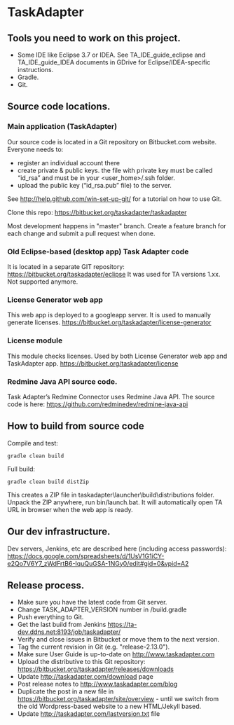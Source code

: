 # TaskAdapter


## Tools you need to work on this project.
* Some IDE like Eclipse 3.7 or IDEA. See TA_IDE_guide_eclipse and TA_IDE_guide_IDEA documents in GDrive for Eclipse/IDEA-specific instructions.
* Gradle.
* Git.

## Source code locations.

### Main application (TaskAdapter)
Our source code is located in a Git repository on Bitbucket.com website. Everyone needs to:
* register an individual account there
* create private & public keys. the file with private key must be called “id_rsa” and must be in your <user_home>/.ssh folder.
* upload the public key (“id_rsa.pub” file) to the server.

See http://help.github.com/win-set-up-git/ for a tutorial on how to use Git.

Clone this repo: https://bitbucket.org/taskadapter/taskadapter

Most development happens in "master" branch. Create a feature branch for each change and submit a pull request when done.

### Old Eclipse-based (desktop app) Task Adapter code
It is located in a separate GIT repository: https://bitbucket.org/taskadapter/eclipse
It was used for TA versions 1.xx. Not supported anymore.

### License Generator web app
This web app is deployed to a googleapp server. It is used to manually generate licenses.
https://bitbucket.org/taskadapter/license-generator

### License module
This module checks licenses. Used by both License Generator web app and TaskAdapter app.
https://bitbucket.org/taskadapter/license

### Redmine Java API source code.

Task Adapter’s Redmine Connector uses Redmine Java API. The source code is here: https://github.com/redminedev/redmine-java-api

## How to build from source code

Compile and test:

    gradle clean build

Full build:

    gradle clean build distZip
This creates a ZIP file in taskadapter\launcher\build\distributions folder. Unpack the ZIP anywhere,
run bin/launch.bat. It will automatically open TA URL in browser when the web app is ready.

## Our dev infrastructure.
Dev servers, Jenkins, etc are described here (including access passwords):
https://docs.google.com/spreadsheets/d/1UsV1G1iCY-e2Qo7V6Y7_zWdFrtB6-IquQuGSA-1NGy0/edit#gid=0&vpid=A2

## Release process.
* Make sure you have the latest code from Git server.
* Change TASK_ADAPTER_VERSION number in /build.gradle
* Push everything to Git.
* Get the last build from Jenkins https://ta-dev.ddns.net:8193/job/taskadapter/
* Verify and close issues in Bitbucket or move them to the next version.
* Tag the current revision in Git (e.g. "release-2.13.0").
* Make sure User Guide is up-to-date on http://www.taskadapter.com
* Upload the distributive to this Git repository: https://bitbucket.org/taskadapter/releases/downloads
* Update http://taskadapter.com/download page
* Post release notes to http://www.taskadapter.com/blog
* Duplicate the post in a new file in https://bitbucket.org/taskadapter/site/overview - until we switch from the old
Wordpress-based website to a new HTML/Jekyll based.
* Update http://taskadapter.com/lastversion.txt file


